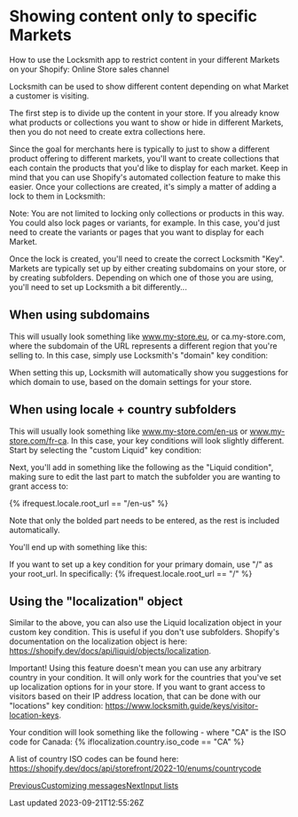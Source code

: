 # Showing content only to specific Markets

How to use the Locksmith app to restrict content in your different Markets on your Shopify: Online Store sales channel

Locksmith can be used to show different content depending on what Market a customer is visiting.

The first step is to divide up the content in your store. If you already know what products or collections you want to show or hide in different Markets, then you do not need to create extra collections here.

Since the goal for merchants here is typically to just to show a different product offering to different markets, you'll want to create collections that each contain the products that you'd like to display for each market. Keep in mind that you can use Shopify's automated collection feature to make this easier. Once your collections are created, it's simply a matter of adding a lock to them in Locksmith:

Note: You are not limited to locking only collections or products in this way. You could also lock pages or variants, for example. In this case, you'd just need to create the variants or pages that you want to display for each Market.

Once the lock is created, you'll need to create the correct Locksmith "Key". Markets are typically set up by either creating subdomains on your store, or by creating subfolders. Depending on which one of those you are using, you'll need to set up Locksmith a bit differently...

## When using subdomains

This will usually look something like www.my-store.eu, or ca.my-store.com, where the subdomain of the URL represents a different region that you're selling to. In this case, simply use Locksmith's "domain" key condition:

When setting this up, Locksmith will automatically show you suggestions for which domain to use, based on the domain settings for your store.

## When using locale + country subfolders

This will usually look something like www.my-store.com/en-us or www.my-store.com/fr-ca. In this case, your key conditions will look slightly different. Start by selecting the "custom Liquid" key condition:

Next, you'll add in something like the following as the "Liquid condition", making sure to edit the last part to match the subfolder you are wanting to grant access to:

{% ifrequest.locale.root\_url == "/en-us" %}

Note that only the bolded part needs to be entered, as the rest is included automatically.

You'll end up with something like this:

If you want to set up a key condition for your primary domain, use "/" as your root\_url. In specifically: {% ifrequest.locale.root\_url == "/" %}

## Using the "localization" object

Similar to the above, you can also use the Liquid localization object in your custom key condition. This is useful if you don't use subfolders. Shopify's documentation on the localization object is here: https://shopify.dev/docs/api/liquid/objects/localization.

Important! Using this feature doesn't mean you can use any arbitrary country in your condition. It will only work for the countries that you've set up localization options for in your store. If you want to grant access to visitors based on their IP address location, that can be done with our "locations" key condition: https://www.locksmith.guide/keys/visitor-location-keys.

Your condition will look something like the following - where "CA" is the ISO code for Canada: {% iflocalization.country.iso\_code == "CA" %}

A list of country ISO codes can be found here: https://shopify.dev/docs/api/storefront/2022-10/enums/countrycode

[PreviousCustomizing messages](/tutorials/more/customizing-messages)[NextInput lists](/tutorials/more/input-lists)

Last updated 2023-09-21T12:55:26Z